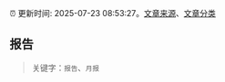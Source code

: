 :alarm_clock: 更新时间: 2025-07-23 08:53:27。[文章来源](/README.md)、[文章分类](/TAGS.md)

## 报告


> 关键字：`报告`、`月报`



